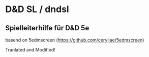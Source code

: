 # D&D SL / dndsl

## Spielleiterhilfe für D&D 5e

basend on 5edmscreen (https://github.com/ceryliae/5edmscreen)

Tranlated and Modified!
